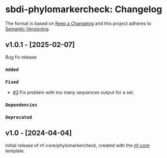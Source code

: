 # sbdi-phylomarkercheck: Changelog

The format is based on [Keep a Changelog](https://keepachangelog.com/en/1.0.0/)
and this project adheres to [Semantic Versioning](https://semver.org/spec/v2.0.0.html).

## v1.0.1 - [2025-02-07]

Bug fix release

### `Added`

### `Fixed`

- [#3](<[https://github.com/biodiversitydata-se/sbdi-phylomarkercheck/pull/3](https://github.com/biodiversitydata-se/sbdi-phylomarkercheck/pull/3)>) Fix problem with too many sequences output for a set.

### `Dependencies`

### `Deprecated`

## v1.0 - [2024-04-04]

Initial release of nf-core/phylomarkercheck, created with the [nf-core](https://nf-co.re/) template.
